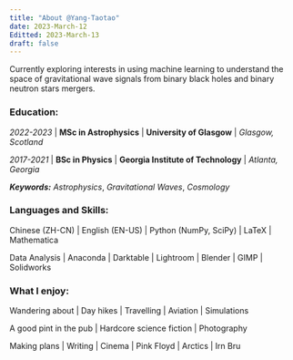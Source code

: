 ```yaml
---
title: "About @Yang-Taotao"
date: 2023-March-12
Editted: 2023-March-13
draft: false
---
```

Currently exploring interests in using machine learning to understand the space of gravitational wave signals from binary black holes and binary neutron stars mergers.

### Education:

*2022-2023* | **MSc in Astrophysics** | **University of Glasgow** | *Glasgow, Scotland*

*2017-2021* | **BSc in Physics** | **Georgia Institute of Technology** | *Atlanta, Georgia*

***Keywords:*** *Astrophysics*, *Gravitational Waves*, *Cosmology* 

### Languages and Skills:

Chinese (ZH-CN) | English (EN-US) | Python (NumPy, SciPy) | LaTeX | Mathematica

Data Analysis | Anaconda | Darktable | Lightroom | Blender | GIMP | Solidworks


### What I enjoy:

Wandering about | Day hikes | Travelling | Aviation | Simulations

A good pint in the pub | Hardcore science fiction | Photography 

Making plans | Writing | Cinema | Pink Floyd | Arctics | Irn Bru
